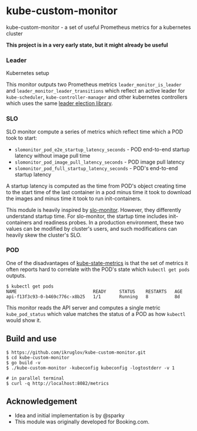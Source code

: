 # kube-custom-monitor
kube-custom-monitor - a set of useful Prometheus metrics for a kubernetes cluster

__This project is in a very early state, but it might already be useful__

### Leader

Kubernetes setup

This monitor outputs two Prometheus metrics `leader_monitor_is_leader` and
`leader_monitor_leader_transitions` which reflect an active leader for
`kube-scheduler`, `kube-controller-manager` and other kubernetes controllers
which uses the same [leader election
library](https://godoc.org/k8s.io/client-go/tools/leaderelection).

### SLO

SLO monitor compute a series of metrics which reflect time which a POD took to start:

* `slomonitor_pod_e2e_startup_latency_seconds` - POD end-to-end startup latency without image pull time
* `slomonitor_pod_image_pull_latency_seconds` - POD image pull latency
* `slomonitor_pod_full_startup_latency_seconds` - POD's end-to-end startup latency

A startup latency is computed as the time from POD's object creating time to
the start time of the last container in a pod minus time it took to download
the images and minus time it took to run init-containers.

This module is heavily inspired by
[slo-monitor](https://github.com/kubernetes/perf-tests/tree/master/slo-monitor).
However, they differently understand startup time. For slo-monitor, the startup
time includes init-containers and readiness probes. In a production
environment, these two values can be modified by cluster's users, and such
modifications can heavily skew the cluster's SLO.

### POD

One of the disadvantages of
[kube-state-metrics](https://github.com/kubernetes/kube-state-metrics) is that
the set of metrics it often reports hard to correlate with the POD's state
which `kubectl get pods` outputs.


```
$ kubectl get pods
NAME                             READY     STATUS    RESTARTS   AGE
api-f13f3c93-0-b469c776c-x8b25   1/1       Running   8          8d
```

This monitor reads the API server and computes a single metric `kube_pod_status`
which value matches the status of a POD as how `kubectl` would show it.

## Build and use

```
$ https://github.com/ikruglov/kube-custom-monitor.git
$ cd kube-custom-monitor
$ go build -v
$ ./kube-custom-monitor -kubeconfig kubeconfig -logtostderr -v 1

# in parallel terminal
$ curl -q http://localhost:8082/metrics
```

## Acknowledgement
* Idea and initial implementation is by @sparky
* This module was originally developed for Booking.com.
